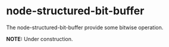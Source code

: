 # node-structured-bit-buffer
The node-structured-bit-buffer provide some bitwise operation.

**NOTE:** Under construction.
